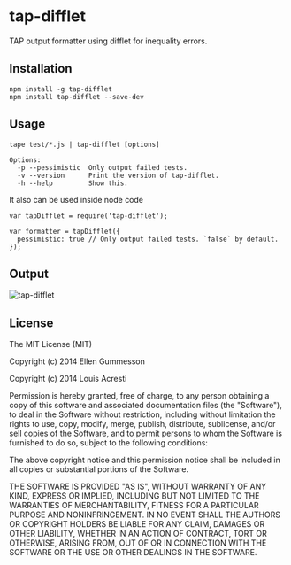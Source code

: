 # tap-difflet

TAP output formatter using difflet for inequality errors.

## Installation

~~~ text
npm install -g tap-difflet
npm install tap-difflet --save-dev
~~~

## Usage

~~~ text
tape test/*.js | tap-difflet [options]

Options:
  -p --pessimistic  Only output failed tests.
  -v --version      Print the version of tap-difflet.
  -h --help         Show this.
~~~

It also can be used inside node code

~~~ text
var tapDifflet = require('tap-difflet');

var formatter = tapDifflet({
  pessimistic: true // Only output failed tests. `false` by default.
});
~~~

## Output

![tap-difflet](http://i.imgur.com/8uFAvXU.png)

## License

The MIT License (MIT)

Copyright (c) 2014 Ellen Gummesson

Copyright (c) 2014 Louis Acresti

Permission is hereby granted, free of charge, to any person obtaining a copy
of this software and associated documentation files (the "Software"), to deal
in the Software without restriction, including without limitation the rights
to use, copy, modify, merge, publish, distribute, sublicense, and/or sell
copies of the Software, and to permit persons to whom the Software is
furnished to do so, subject to the following conditions:

The above copyright notice and this permission notice shall be included in
all copies or substantial portions of the Software.

THE SOFTWARE IS PROVIDED "AS IS", WITHOUT WARRANTY OF ANY KIND, EXPRESS OR
IMPLIED, INCLUDING BUT NOT LIMITED TO THE WARRANTIES OF MERCHANTABILITY,
FITNESS FOR A PARTICULAR PURPOSE AND NONINFRINGEMENT. IN NO EVENT SHALL THE
AUTHORS OR COPYRIGHT HOLDERS BE LIABLE FOR ANY CLAIM, DAMAGES OR OTHER
LIABILITY, WHETHER IN AN ACTION OF CONTRACT, TORT OR OTHERWISE, ARISING FROM,
OUT OF OR IN CONNECTION WITH THE SOFTWARE OR THE USE OR OTHER DEALINGS IN
THE SOFTWARE.
